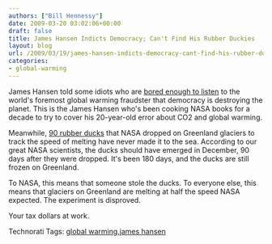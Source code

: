 ```yaml
---
authors: ["Bill Hennessy"]
date: 2009-03-20 03:02:06+00:00
draft: false
title: James Hansen Indicts Democracy; Can't Find His Rubber Duckies
layout: blog
url: /2009/03/19/james-hansen-indicts-democracy-cant-find-his-rubber-duckies/
categories:
- global-warming
---
```


James Hansen told some idiots who are [bored enough to listen](https://www.guardian.co.uk/science/2009/mar/18/nasa-climate-change-james-hansen) to the world's foremost global warming fraudster that democracy is destroying the planet. This is the James Hansen who's been cooking NASA books for a decade to try to cover his 20-year-old error about CO2 and global warming.

Meanwhile, [90 rubber ducks](https://blogs.smithsonianmag.com/science/2008/12/23/missing-arctic-rubber-duckies/) that NASA dropped on Greenland glaciers to track the speed of melting have never made it to the sea. According to our great NASA scientists, the ducks should have emerged in December, 90 days after they were dropped. It's been 180 days, and the ducks are still frozen on Greenland.

To NASA, this means that someone stole the ducks. To everyone else, this means that glaciers on Greenland are melting at half the speed NASA expected. The experiment is disproved.

Your tax dollars at work. 

Technorati Tags: [global warming](https://technorati.com/tags/global%20warming),[james hansen](https://technorati.com/tags/james%20hansen)

